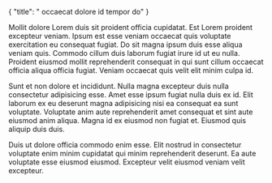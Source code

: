 {
  "title": " occaecat dolore id tempor do"
}

Mollit dolore Lorem duis sit proident officia cupidatat. Est Lorem proident excepteur veniam. Ipsum est esse veniam occaecat quis voluptate exercitation eu consequat fugiat. Do sit magna ipsum duis esse aliqua veniam quis. Commodo cillum duis laborum fugiat irure id ut eu nulla. Proident eiusmod mollit reprehenderit consequat in qui sunt cillum occaecat officia aliqua officia fugiat. Veniam occaecat quis velit elit minim culpa id.

Sunt et non dolore et incididunt. Nulla magna excepteur duis nulla consectetur adipisicing esse. Amet esse ipsum fugiat nulla duis ex id. Elit laborum ex eu deserunt magna adipisicing nisi ea consequat ea sunt voluptate. Voluptate anim aute reprehenderit amet consequat et sint aute eiusmod anim aliqua. Magna id ex eiusmod non fugiat et. Eiusmod quis aliquip duis duis.

Duis ut dolore officia commodo enim esse. Elit nostrud in consectetur voluptate enim minim cupidatat qui minim reprehenderit deserunt. Ea aute voluptate esse eiusmod eiusmod. Excepteur velit eiusmod veniam velit excepteur.